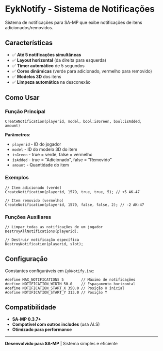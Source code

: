 # EykNotify - Sistema de Notificações

Sistema de notificações para SA-MP que exibe notificações de itens adicionados/removidos.

## Características

- ✅ **Até 5 notificações simultâneas**
- ✅ **Layout horizontal** (da direita para esquerda)
- ✅ **Timer automático** de 5 segundos
- ✅ **Cores dinâmicas** (verde para adicionado, vermelho para removido)
- ✅ **Modelos 3D** dos itens
- ✅ **Limpeza automática** na desconexão

## Como Usar

### Função Principal
```pawn
CreateNotification(playerid, model, bool:isGreen, bool:isAdded, amount)
```

**Parâmetros:**
- `playerid` - ID do jogador
- `model` - ID do modelo 3D do item
- `isGreen` - true = verde, false = vermelho
- `isAdded` - true = "Adicionado", false = "Removido"
- `amount` - Quantidade do item

### Exemplos

```pawn
// Item adicionado (verde)
CreateNotification(playerid, 1579, true, true, 5); // +5 AK-47

// Item removido (vermelho)
CreateNotification(playerid, 1579, false, false, 2); // -2 AK-47
```

### Funções Auxiliares

```pawn
// Limpar todas as notificações de um jogador
DestroyAllNotifications(playerid);

// Destruir notificação específica
DestroyNotification(playerid, slot);
```

## Configuração

Constantes configuráveis em `EykNotify.inc`:

```pawn
#define MAX_NOTIFICATIONS 5        // Máximo de notificações
#define NOTIFICATION_WIDTH 50.0    // Espaçamento horizontal
#define NOTIFICATION_START_X 350.0 // Posição X inicial
#define NOTIFICATION_START_Y 313.0 // Posição Y
```

## Compatibilidade

- **SA-MP 0.3.7+**
- **Compatível com outros includes** (usa ALS)
- **Otimizado para performance**

---

**Desenvolvido para SA-MP** | Sistema simples e eficiente
